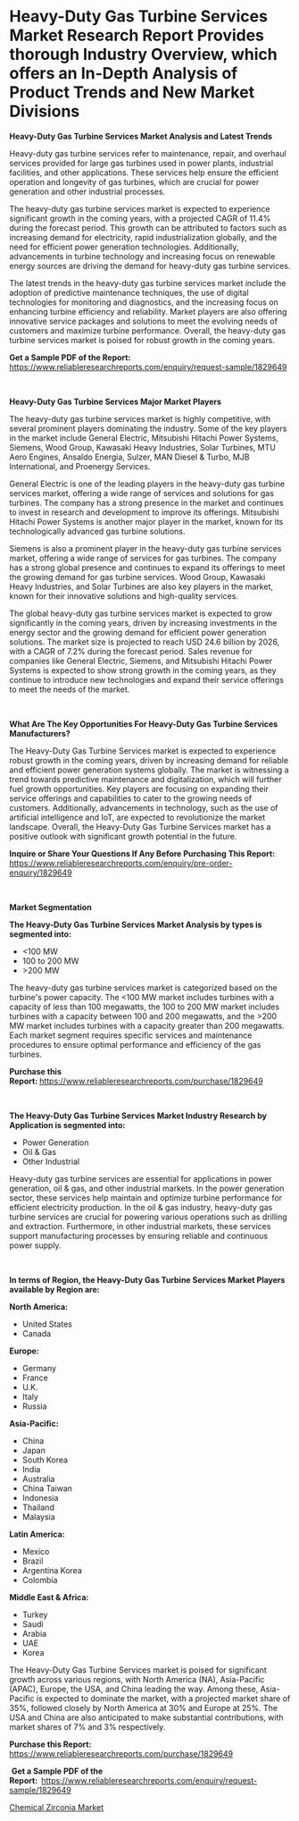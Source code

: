 <p><h1>Heavy-Duty Gas Turbine Services Market Research Report Provides thorough Industry Overview, which offers an In-Depth Analysis of Product Trends and New Market Divisions</h1></p><p><strong>Heavy-Duty Gas Turbine Services Market Analysis and Latest Trends</strong></p>
<p><p>Heavy-duty gas turbine services refer to maintenance, repair, and overhaul services provided for large gas turbines used in power plants, industrial facilities, and other applications. These services help ensure the efficient operation and longevity of gas turbines, which are crucial for power generation and other industrial processes.</p><p>The heavy-duty gas turbine services market is expected to experience significant growth in the coming years, with a projected CAGR of 11.4% during the forecast period. This growth can be attributed to factors such as increasing demand for electricity, rapid industrialization globally, and the need for efficient power generation technologies. Additionally, advancements in turbine technology and increasing focus on renewable energy sources are driving the demand for heavy-duty gas turbine services.</p><p>The latest trends in the heavy-duty gas turbine services market include the adoption of predictive maintenance techniques, the use of digital technologies for monitoring and diagnostics, and the increasing focus on enhancing turbine efficiency and reliability. Market players are also offering innovative service packages and solutions to meet the evolving needs of customers and maximize turbine performance. Overall, the heavy-duty gas turbine services market is poised for robust growth in the coming years.</p></p>
<p><strong>Get a Sample PDF of the Report:&nbsp;</strong> <a href="https://www.reliableresearchreports.com/enquiry/request-sample/1829649">https://www.reliableresearchreports.com/enquiry/request-sample/1829649</a></p>
<p>&nbsp;</p>
<p><strong>Heavy-Duty Gas Turbine Services Major Market Players</strong></p>
<p><p>The heavy-duty gas turbine services market is highly competitive, with several prominent players dominating the industry. Some of the key players in the market include General Electric, Mitsubishi Hitachi Power Systems, Siemens, Wood Group, Kawasaki Heavy Industries, Solar Turbines, MTU Aero Engines, Ansaldo Energia, Sulzer, MAN Diesel & Turbo, MJB International, and Proenergy Services.</p><p>General Electric is one of the leading players in the heavy-duty gas turbine services market, offering a wide range of services and solutions for gas turbines. The company has a strong presence in the market and continues to invest in research and development to improve its offerings. Mitsubishi Hitachi Power Systems is another major player in the market, known for its technologically advanced gas turbine solutions.</p><p>Siemens is also a prominent player in the heavy-duty gas turbine services market, offering a wide range of services for gas turbines. The company has a strong global presence and continues to expand its offerings to meet the growing demand for gas turbine services. Wood Group, Kawasaki Heavy Industries, and Solar Turbines are also key players in the market, known for their innovative solutions and high-quality services.</p><p>The global heavy-duty gas turbine services market is expected to grow significantly in the coming years, driven by increasing investments in the energy sector and the growing demand for efficient power generation solutions. The market size is projected to reach USD 24.6 billion by 2026, with a CAGR of 7.2% during the forecast period. Sales revenue for companies like General Electric, Siemens, and Mitsubishi Hitachi Power Systems is expected to show strong growth in the coming years, as they continue to introduce new technologies and expand their service offerings to meet the needs of the market.</p></p>
<p>&nbsp;</p>
<p><strong>What Are The Key Opportunities For Heavy-Duty Gas Turbine Services Manufacturers?</strong></p>
<p><p>The Heavy-Duty Gas Turbine Services market is expected to experience robust growth in the coming years, driven by increasing demand for reliable and efficient power generation systems globally. The market is witnessing a trend towards predictive maintenance and digitalization, which will further fuel growth opportunities. Key players are focusing on expanding their service offerings and capabilities to cater to the growing needs of customers. Additionally, advancements in technology, such as the use of artificial intelligence and IoT, are expected to revolutionize the market landscape. Overall, the Heavy-Duty Gas Turbine Services market has a positive outlook with significant growth potential in the future.</p></p>
<p><strong>Inquire or Share Your Questions If Any Before Purchasing This Report:</strong> <a href="https://www.reliableresearchreports.com/enquiry/pre-order-enquiry/1829649">https://www.reliableresearchreports.com/enquiry/pre-order-enquiry/1829649</a></p>
<p>&nbsp;</p>
<p><strong>Market Segmentation</strong></p>
<p><strong>The Heavy-Duty Gas Turbine Services Market Analysis by types is segmented into:</strong></p>
<p><ul><li><100 MW</li><li>100 to 200 MW</li><li>>200 MW</li></ul></p>
<p><p>The heavy-duty gas turbine services market is categorized based on the turbine's power capacity. The <100 MW market includes turbines with a capacity of less than 100 megawatts, the 100 to 200 MW market includes turbines with a capacity between 100 and 200 megawatts, and the >200 MW market includes turbines with a capacity greater than 200 megawatts. Each market segment requires specific services and maintenance procedures to ensure optimal performance and efficiency of the gas turbines.</p></p>
<p><strong>Purchase this Report:&nbsp;</strong><a href="https://www.reliableresearchreports.com/purchase/1829649">https://www.reliableresearchreports.com/purchase/1829649</a></p>
<p>&nbsp;</p>
<p><strong>The Heavy-Duty Gas Turbine Services Market Industry Research by Application is segmented into:</strong></p>
<p><ul><li>Power Generation</li><li>Oil & Gas</li><li>Other Industrial</li></ul></p>
<p><p>Heavy-duty gas turbine services are essential for applications in power generation, oil & gas, and other industrial markets. In the power generation sector, these services help maintain and optimize turbine performance for efficient electricity production. In the oil & gas industry, heavy-duty gas turbine services are crucial for powering various operations such as drilling and extraction. Furthermore, in other industrial markets, these services support manufacturing processes by ensuring reliable and continuous power supply.</p></p>
<p>&nbsp;</p>
<p><strong>In terms of Region, the Heavy-Duty Gas Turbine Services Market Players available by Region are:</strong></p>
<p>
    <p> <strong> North America: </strong>
        <ul>
            <li>United States</li>
            <li>Canada</li>
        </ul>
        </p> 
    <p> <strong> Europe: </strong>
        <ul>
            <li>Germany</li>
            <li>France</li>
            <li>U.K.</li>
            <li>Italy</li>
            <li>Russia</li>
        </ul>
        </p> 
    <p> <strong> Asia-Pacific: </strong>
        <ul>
            <li>China</li>
            <li>Japan</li>
            <li>South Korea</li>
            <li>India</li>
            <li>Australia</li>
            <li>China Taiwan</li>
            <li>Indonesia</li>
            <li>Thailand</li>
            <li>Malaysia</li>
        </ul>
        </p> 
    <p> <strong> Latin America: </strong>
        <ul>
            <li>Mexico</li>
            <li>Brazil</li>
            <li>Argentina Korea</li>
            <li>Colombia</li>
        </ul>
        </p> 
    <p> <strong> Middle East & Africa: </strong>
        <ul>
            <li>Turkey</li>
            <li>Saudi</li>
            <li>Arabia</li>
            <li>UAE</li>
            <li>Korea</li>
        </ul>
    </p>
    </p>
<p><p>The Heavy-Duty Gas Turbine Services market is poised for significant growth across various regions, with North America (NA), Asia-Pacific (APAC), Europe, the USA, and China leading the way. Among these, Asia-Pacific is expected to dominate the market, with a projected market share of 35%, followed closely by North America at 30% and Europe at 25%. The USA and China are also anticipated to make substantial contributions, with market shares of 7% and 3% respectively.</p></p>
<p><strong>Purchase this Report: </strong><a href="https://www.reliableresearchreports.com/purchase/1829649">https://www.reliableresearchreports.com/purchase/1829649</a></p>
<p>&nbsp;<strong>Get a Sample PDF of the Report:&nbsp;&nbsp;</strong><a href="https://www.reliableresearchreports.com/enquiry/request-sample/1829649">https://www.reliableresearchreports.com/enquiry/request-sample/1829649</a></p>
<p><strong></strong></p>
<p><p><a href="https://carnation-joke-41f.notion.site/Chemical-Zirconia-Market-Insights-Market-Players-and-Forecast-Till-2031-6d2d8c9fa0f54d0aaaa9e53e19e34c56">Chemical Zirconia Market</a></p></p>